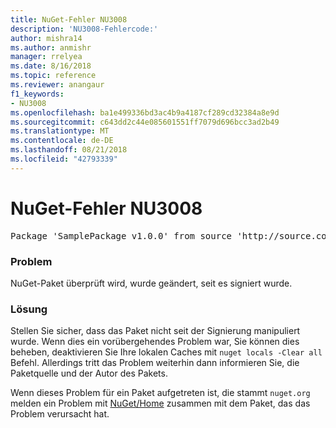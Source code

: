 ```yaml
---
title: NuGet-Fehler NU3008
description: 'NU3008-Fehlercode:'
author: mishra14
ms.author: anmishr
manager: rrelyea
ms.date: 8/16/2018
ms.topic: reference
ms.reviewer: anangaur
f1_keywords:
- NU3008
ms.openlocfilehash: ba1e499336bd3ac4b9a4187cf289cd32384a8e9d
ms.sourcegitcommit: c643dd2c44e085601551ff7079d696bcc3ad2b49
ms.translationtype: MT
ms.contentlocale: de-DE
ms.lasthandoff: 08/21/2018
ms.locfileid: "42793339"
---
```

# <a name="nuget-error-nu3008"></a>NuGet-Fehler NU3008

<pre>Package 'SamplePackage v1.0.0' from source 'http://source.com/index.json': The package integrity check failed.</pre>

### <a name="issue"></a>Problem

NuGet-Paket überprüft wird, wurde geändert, seit es signiert wurde.


### <a name="solution"></a>Lösung

Stellen Sie sicher, dass das Paket nicht seit der Signierung manipuliert wurde. Wenn dies ein vorübergehendes Problem war, Sie können dies beheben, deaktivieren Sie Ihre lokalen Caches mit `nuget locals -Clear all` Befehl. Allerdings tritt das Problem weiterhin dann informieren Sie, die Paketquelle und der Autor des Pakets.

Wenn dieses Problem für ein Paket aufgetreten ist, die stammt `nuget.org` melden ein Problem mit [NuGet/Home](https://github.com/NuGet/Home/issues) zusammen mit dem Paket, das das Problem verursacht hat.


